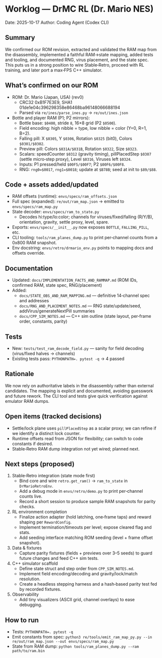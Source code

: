 # Worklog — DrMC RL (Dr. Mario NES)

Date: 2025-10-17
Author: Coding Agent (Codex CLI)

## Summary
We confirmed our ROM revision, extracted and validated the RAM map from the disassembly, implemented a faithful RAM→state mapping, added tests and tooling, and documented RNG, virus placement, and the state spec. This puts us in a strong position to wire Stable‑Retro, proceed with RL training, and later port a max‑FPS C++ simulator.

## What’s confirmed on our ROM
- ROM: Dr. Mario (Japan, USA) (rev0)
  - CRC32 0xB1F7E3E9, SHA1 01de1e04c396298358e86468ba96148066688194
  - Parsed via `re/ines/parse_ines.py` → `re/out/ines.json`
- Bottle and player RAM (P1; P2 mirrors):
  - Bottle base: `$0400`, stride `8`, 16×8 grid (P2 `$0500`).
  - Field encoding: high nibble = type, low nibble = color (Y=0, R=1, B=2).
  - Falling pill: X `$0305`, Y `$0306`, Rotation `$0325` (bit0), Colors `$0301/$0302`.
  - Preview pill: Colors `$031A/$031B`, Rotation `$0322`, Size `$0323`.
  - Scalars: speedCounter `$0312` (gravity timing), pillPlacedStep `$0307` (settle micro‑step proxy), Level `$0316`, Viruses left `$0324`.
  - Inputs: P1 pressed/held `$00F5/$00F7`; P2 `$00F6/$00F8`.
  - RNG: `rng0=$0017`, `rng1=$0018`; update at `$B78B`; seed at init to `$89/$88`.

## Code + assets added/updated
- RAM offsets (runtime): `envs/specs/ram_offsets.json`
- Full spec (expanded): `re/out/ram_map.json` → emitted to `envs/specs/ram_map.py`
- State decoder: `envs/specs/ram_to_state.py`
  - Decodes hi:type/lo:color; channels for viruses/fixed/falling (R/Y/B), orientation, gravity, settle proxy, level, spare.
- Exports: `envs/specs/__init__.py` now exposes `BOTTLE`, `FALLING_PILL`, etc.
- CLI tooling: `tools/ram_planes_dump.py` to print per‑channel counts from a 0x800 RAM snapshot.
- Env docstring: `envs/retro/drmario_env.py` points to mapping docs and offsets override.

## Documentation
- Updated: `docs/IMPLEMENTATION_FACTS_AND_RAMMAP.md` (ROM IDs, confirmed RAM, state spec, RNG/placement)
- Added:
  - `docs/STATE_OBS_AND_RAM_MAPPING.md` — definitive 14‑channel spec and addresses
  - `docs/RNG_AND_PLACEMENT_NOTES.md` — RNG state/update/seed, addVirus/generateNextPill summaries
  - `docs/CPP_SIM_NOTES.md` — C++ sim outline (state layout, per‑frame order, constants, parity)

## Tests
- New: `tests/test_ram_decode_field.py` — sanity for field decoding (virus/fixed halves → channels)
- Existing tests pass: `PYTHONPATH=. pytest -q` → 4 passed

## Rationale
We now rely on authoritative labels in the disassembly rather than external candidates. The mapping is explicit and documented, avoiding guesswork and future rework. The CLI tool and tests give quick verification against emulator RAM dumps.

## Open items (tracked decisions)
- Settle/lock plane uses `pillPlacedStep` as a scalar proxy; we can refine if we identify a distinct lock counter.
- Runtime offsets read from JSON for flexibility; can switch to code constants if desired.
- Stable‑Retro RAM dump integration not yet wired; planned next.

## Next steps (proposed)
1) Stable‑Retro integration (state mode first)
   - Bind core and wire `retro.get_ram()` → `ram_to_state` in `DrMarioRetroEnv`.
   - Add a debug mode in `envs/retro/demo.py` to print per‑channel counts live.
   - Record a short session to produce sample RAM snapshots for parity checks.
2) RL environment completion
   - Finalize action adapter (hold latching, one‑frame taps) and reward shaping per `RewardConfig`.
   - Implement termination/timeouts per level; expose cleared flag and stats.
   - Add seeding interface matching ROM seeding (level + frame offset snapshot).
3) Data & fixtures
   - Capture parity fixtures (fields + previews over 3–5 seeds) to guard future changes and feed C++ sim tests.
4) C++ simulator scaffold
   - Define state struct and step order from `CPP_SIM_NOTES.md`.
   - Implement field encoding/decoding and gravity/lock/match resolution.
   - Create a headless stepping harness and a hash‑based parity test fed by recorded fixtures.
5) Observability
   - Add tiny visualizers (ASCII grid, channel overlays) to ease debugging.

## How to run
- Tests: `PYTHONPATH=. pytest -q`
- Emit constants from spec: `python3 re/tools/emit_ram_map_py.py --in re/out/ram_map.json --out envs/specs/ram_map.py`
- State from RAM dump: `python tools/ram_planes_dump.py --ram path/to/ram.bin`

